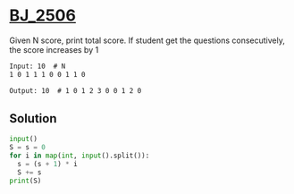 # [BJ_2506](https://acmicpc.net/problem/2506)

Given N score, print total score.
If student get the questions consecutively, the score increases by 1

```txt
Input: 10  # N
1 0 1 1 1 0 0 1 1 0

Output: 10  # 1 0 1 2 3 0 0 1 2 0
```

## Solution

```py
input()
S = s = 0
for i in map(int, input().split()):
  s = (s + 1) * i
  S += s
print(S)
```

